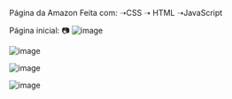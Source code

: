 
Página da Amazon Feita com: ➝CSS ➝ HTML ➝JavaScript


Página inicial:
📷
![image](https://github.com/stoneys1/Amazon/assets/98463307/535a3303-2f7a-42b9-8ebc-e1c00cc85b61)


![image](https://github.com/stoneys1/Amazon/assets/98463307/b05ef7b6-5e47-4e15-abd3-ccbdcf9f4521)


![image](https://github.com/stoneys1/Amazon/assets/98463307/e4ad8304-6b40-4547-9d2d-775deacc9d0e)


![image](https://github.com/stoneys1/Amazon/assets/98463307/11f5e5b7-1b68-4b28-8b20-51e4e2beedf3)


